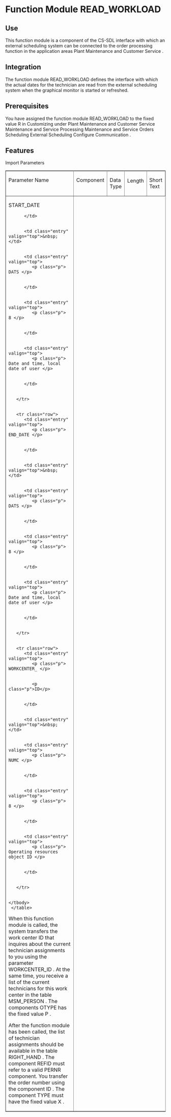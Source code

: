 # Function Module READ_WORKLOAD
## Use
This function module is a component of the CS-SDL interface with which an external scheduling system can be connected to the order processing function in the application areas Plant Maintenance and Customer Service .

## Integration
The function module READ_WORKLOAD defines the interface with which the actual dates for the technician are read from the external scheduling system when the graphical monitor is started or refreshed.

## Prerequisites
You have assigned the function module READ_WORKLOAD to the fixed value R in Customizing under  Plant Maintenance and Customer Service    Maintenance and Service Processing    Maintenance and Service Orders    Scheduling    External Scheduling    Configure Communication  .

## Features
Import Parameters

<div class="table-wrapper tablenoborder">
   <table summary="" class="table" frame="border" border="1" rules="all" style="width: auto;">
   <tbody class="tbody">
        <tr class="row">
        <td class="entry" valign="top">
            <p class="p"><span class="ph emphasis emphasis">Parameter Name</span></p>
        </td>
        <td class="entry" valign="top">
            <p class="p"><span class="ph emphasis emphasis">Component</span></p>
         </td>
        <td class="entry" valign="top">
            <p class="p"><span class="ph emphasis emphasis">Data Type</span></p>
        </td>
        <td 
            <p class="p"><span class="ph emphasis emphasis">Length</span></p>
        </td>
        <td class="entry" valign="top">
          <p class="p"><span class="ph emphasis emphasis">Short Text</span></p>
        </td>
        </tr>
       <tr class="row">
          <td class="entry" valign="top">
             <p class="p"> START_DATE </p>
             
             
          </td>
          
          
          <td class="entry" valign="top">&nbsp;</td>
          
          
          <td class="entry" valign="top">
             <p class="p"> DATS </p>
             
             
          </td>
          
          
          <td class="entry" valign="top">
             <p class="p"> 8 </p>
             
             
          </td>
          
          
          <td class="entry" valign="top">
             <p class="p"> Date and time, local date of user </p>
             
             
          </td>
          
          
       </tr>
       
       
       <tr class="row">
          <td class="entry" valign="top">
             <p class="p"> END_DATE </p>
             
             
          </td>
          
          
          <td class="entry" valign="top">&nbsp;</td>
          
          
          <td class="entry" valign="top">
             <p class="p"> DATS </p>
             
             
          </td>
          
          
          <td class="entry" valign="top">
             <p class="p"> 8 </p>
             
             
          </td>
          
          
          <td class="entry" valign="top">
             <p class="p"> Date and time, local date of user </p>
             
             
          </td>
          
          
       </tr>
       
       
       <tr class="row">
          <td class="entry" valign="top">
             <p class="p"> WORKCENTER_ </p>
             
             
             <p class="p">ID</p>
             
             
          </td>
          
          
          <td class="entry" valign="top">&nbsp;</td>
          
          
          <td class="entry" valign="top">
             <p class="p"> NUMC </p>
             
             
          </td>
          
          
          <td class="entry" valign="top">
             <p class="p"> 8 </p>
             
             
          </td>
          
          
          <td class="entry" valign="top">
             <p class="p"> Operating resources object ID </p>
             
             
          </td>
          
          
       </tr>
       
       
    </tbody>
     </table>
</div>

<p>When this function module is called, the system transfers the work center ID that inquires about the current technician assignments to you using the parameter WORKCENTER_ID . At the same time, you receive a list of the current technicians for this work center in the table MSM_PERSON . The components OTYPE has the fixed value P .</p>

<p>After the function module has been called, the list of technician assignments should be available in the table RIGHT_HAND . The component REFID must refer to a valid PERNR component. You transfer the order number using the component ID . The component TYPE must have the fixed value X .</p>